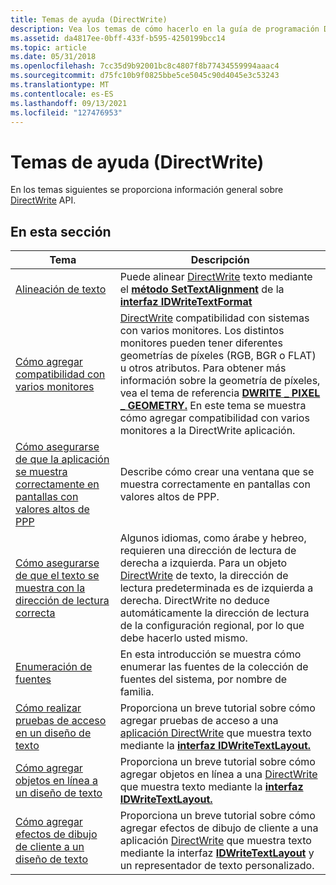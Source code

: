 ```yaml
---
title: Temas de ayuda (DirectWrite)
description: Vea los temas de cómo hacerlo en la guía de programación DirectWrite API. DirectWrite permite Windows aplicaciones para mejorar la experiencia de texto para la interfaz de usuario y los documentos.
ms.assetid: da4817ee-0bff-433f-b595-4250199bcc14
ms.topic: article
ms.date: 05/31/2018
ms.openlocfilehash: 7cc35d9b92001bc8c4807f8b77434559994aaac4
ms.sourcegitcommit: d75fc10b9f0825bbe5ce5045c90d4045e3c53243
ms.translationtype: MT
ms.contentlocale: es-ES
ms.lasthandoff: 09/13/2021
ms.locfileid: "127476953"
---
```

# <a name="how-to-topics-directwrite"></a>Temas de ayuda (DirectWrite)

En los temas siguientes se proporciona información general sobre [DirectWrite](direct-write-portal.md) API.

## <a name="in-this-section"></a>En esta sección



| Tema                                                                                                                                                                   | Descripción                                                                                                                                                                                                                                                                                                                                                                                                                           |
|-------------------------------------------------------------------------------------------------------------------------------------------------------------------------|---------------------------------------------------------------------------------------------------------------------------------------------------------------------------------------------------------------------------------------------------------------------------------------------------------------------------------------------------------------------------------------------------------------------------------------|
| [Alineación de texto](how-to-align-text.md)<br/>                                                                                                                   | Puede alinear [DirectWrite](direct-write-portal.md) texto mediante el [**método SetTextAlignment**](/windows/win32/api/dwrite/nf-dwrite-idwritetextformat-settextalignment) de la [**interfaz IDWriteTextFormat**](/windows/win32/api/dwrite/nn-dwrite-idwritetextformat)<br/>                                                                                                                                                                                                               |
| [Cómo agregar compatibilidad con varios monitores](how-to-add-support-for-multiple-monitors.md)<br/>                                                                     | [DirectWrite](direct-write-portal.md) compatibilidad con sistemas con varios monitores. Los distintos monitores pueden tener diferentes geometrías de píxeles (RGB, BGR o FLAT) u otros atributos. Para obtener más información sobre la geometría de píxeles, vea el tema de referencia [**DWRITE \_ PIXEL \_ GEOMETRY.**](/windows/win32/api/dwrite/ne-dwrite-dwrite_pixel_geometry) En este tema se muestra cómo agregar compatibilidad con varios monitores a la DirectWrite aplicación. <br/> |
| [Cómo asegurarse de que la aplicación se muestra correctamente en pantallas con valores altos de PPP](how-to-ensure-that-your-application-displays-properly-on-high-dpi-displays.md)<br/> | Describe cómo crear una ventana que se muestra correctamente en pantallas con valores altos de PPP.<br/>                                                                                                                                                                                                                                                                                                                                               |
| [Cómo asegurarse de que el texto se muestra con la dirección de lectura correcta](how-to-ensure-text-is-displayed-with-the-correct-reading-direction.md)<br/>                 | Algunos idiomas, como árabe y hebreo, requieren una dirección de lectura de derecha a izquierda. Para un objeto [DirectWrite](direct-write-portal.md) de texto, la dirección de lectura predeterminada es de izquierda a derecha. DirectWrite no deduce automáticamente la dirección de lectura de la configuración regional, por lo que debe hacerlo usted mismo.<br/>                                                                                                   |
| [Enumeración de fuentes](font-enumeration.md)<br/>                                                                                                               | En esta introducción se muestra cómo enumerar las fuentes de la colección de fuentes del sistema, por nombre de familia.<br/>                                                                                                                                                                                                                                                                                                                          |
| [Cómo realizar pruebas de acceso en un diseño de texto](how-to-perform-hit-testing-on-a-text-layout.md)<br/>                                                               | Proporciona un breve tutorial sobre cómo agregar pruebas de acceso a una [aplicación DirectWrite](direct-write-portal.md) que muestra texto mediante la [**interfaz IDWriteTextLayout.**](/windows/win32/api/dwrite/nn-dwrite-idwritetextlayout) <br/>                                                                                                                                                                                                                  |
| [Cómo agregar objetos en línea a un diseño de texto](how-to-add-inline-objects-to-a-text-layout.md)<br/>                                                                 | Proporciona un breve tutorial sobre cómo agregar objetos en línea a una [DirectWrite](direct-write-portal.md) que muestra texto mediante la [**interfaz IDWriteTextLayout.**](/windows/win32/api/dwrite/nn-dwrite-idwritetextlayout) <br/>                                                                                                                                                                                                                         |
| [Cómo agregar efectos de dibujo de cliente a un diseño de texto](how-to-add-custom-drawing-efffects-to-a-text-layout.md)<br/>                                                | Proporciona un breve tutorial sobre cómo agregar efectos de dibujo de cliente a una aplicación [DirectWrite](direct-write-portal.md) que muestra texto mediante la interfaz [**IDWriteTextLayout**](/windows/win32/api/dwrite/nn-dwrite-idwritetextlayout) y un representador de texto personalizado. <br/>                                                                                                                                                                                      |



 

 

